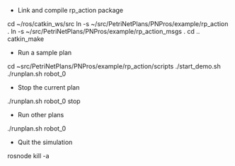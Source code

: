 * Link and compile rp_action package

cd ~/ros/catkin_ws/src
ln -s ~/src/PetriNetPlans/PNPros/example/rp_action .
ln -s ~/src/PetriNetPlans/PNPros/example/rp_action_msgs .
cd ..
catkin_make


* Run a sample plan

cd ~src/PetriNetPlans/PNPros/example/rp_action/scripts
./start_demo.sh 
./runplan.sh robot_0 <planname>


* Stop the current plan

./runplan.sh robot_0 stop


* Run other plans

./runplan.sh robot_0 <planname>


* Quit the simulation

rosnode kill -a


